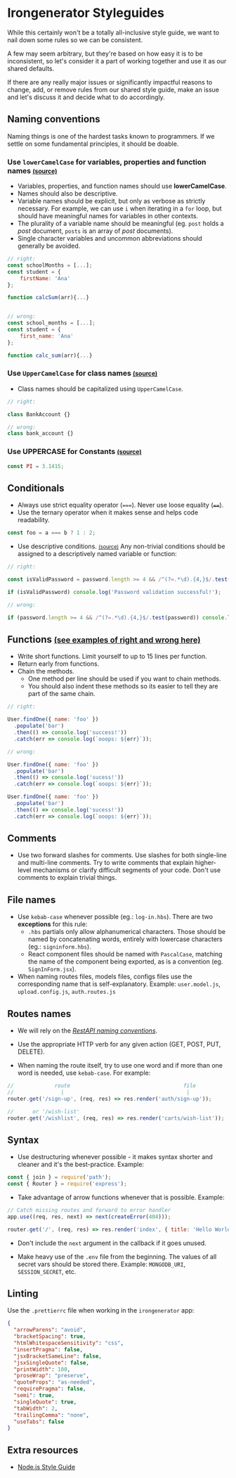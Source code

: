 # Irongenerator Styleguides

While this certainly won't be a totally all-inclusive style guide, we want to nail down some rules so we can be consistent.

A few may seem arbitrary, but they're based on how easy it is to be inconsistent, so let's consider it a part of working together and use it as our shared defaults.

If there are any really major issues or significantly impactful reasons to change, add, or remove rules from our shared style guide, make an issue and let's discuss it and decide what to do accordingly.

## Naming conventions

Naming things is one of the hardest tasks known to programmers. If we settle on some fundamental principles, it should be doable.

### Use `lowerCamelCase` for variables, properties and function names <small>[(source)](https://github.com/felixge/node-style-guide#use-lowercamelcase-for-variables-properties-and-function-names)</small>

- Variables, properties, and function names should use **lowerCamelCase**.
- Names should also be descriptive.
- Variable names should be explicit, but only as verbose as strictly necessary. For example, we can use `i` when iterating in a `for` loop, but should have meaningful names for variables in other contexts.
- The plurality of a variable name should be meaningful (eg. `post` holds a _post_ document, `posts` is an array of _post_ documents).
- Single character variables and uncommon abbreviations should generally be avoided.

```jsx
// right:
const schoolMonths = [...];
const student = {
    firstName: 'Ana'
};

function calcSum(arr){...}


// wrong:
const school_months = [...];
const student = {
    first_name: 'Ana'
};

function calc_sum(arr){...}
```

### Use `UpperCamelCase` for class names <small>[(source)](https://github.com/felixge/node-style-guide#use-uppercase-for-constants)</small>

- Class names should be capitalized using `UpperCamelCase`.

```jsx
// right:

class BankAccount {}

// wrong:
class bank_account {}
```

### Use UPPERCASE for Constants <small>[(source)](https://github.com/felixge/node-style-guide#use-uppercamelcase-for-class-names)</small>

```jsx
const PI = 3.1415;
```

## Conditionals

- Always use strict equality operator (`===`). Never use loose equality (~~`==`~~).
- Use the ternary operator when it makes sense and helps code readability.

```jsx
const foo = a === b ? 1 : 2;
```

- Use descriptive conditions. <small>[(source)](https://github.com/felixge/node-style-guide#use-descriptive-conditions)</small>
  Any non-trivial conditions should be assigned to a descriptively named variable or function:

```jsx
// right:

const isValidPassword = password.length >= 4 && /^(?=.*\d).{4,}$/.test(password);

if (isValidPassword) console.log('Password validation successful!');

// wrong:

if (password.length >= 4 && /^(?=.*\d).{4,}$/.test(password)) console.log('blah!');
```

## Functions <small>[(see examples of right and wrong here)](https://github.com/felixge/node-style-guide#functions-1)</small>

- Write short functions. Limit yourself to up to 15 lines per function.
- Return early from functions.
- Chain the methods.
  - One method per line should be used if you want to chain methods.
  - You should also indent these methods so its easier to tell they are part of the same chain.

```jsx
// right:

User.findOne({ name: 'foo' })
  .populate('bar')
  .then(() => console.log('success!'))
  .catch(err => console.log(`ooops: ${err}`));

// wrong:

User.findOne({ name: 'foo' })
  .populate('bar')
  .then(() => console.log('sucess!'))
  .catch(err => console.log(`ooops: ${err}`));

User.findOne({ name: 'foo' })
  .populate('bar')
  .then(() => console.log('sucess!'))
  .catch(err => console.log(`ooops: ${err}`));
```

## Comments

- Use two forward slashes for comments.
  Use slashes for both single-line and multi-line comments. Try to write comments that explain higher-level mechanisms or clarify difficult segments of your code. Don't use comments to explain trivial things.

## File names

- Use `kebab-case` whenever possible (eg.: `log-in.hbs`). There are two **exceptions** for this rule:
  - `.hbs` partials only allow alphanumerical characters. Those should be named by concatenating words, entirely with lowercase characters (eg.: `signinform.hbs`).
  - React component files should be named with `PascalCase`, matching the name of the component being exported, as is a convention (eg. `SignInForm.jsx`).
- When naming routes files, models files, configs files use the corresponding name that is self-explanatory. Example: `user.model.js`, `upload.config.js`, `auth.routes.js`

## Routes names

- We will rely on the _[RestAPI naming conventions](https://restfulapi.net/resource-naming)_.

- Use the appropriate HTTP verb for any given action (GET, POST, PUT, DELETE).

- When naming the route itself, try to use one word and if more than one word is needed, use `kebab-case`. For example:

```javascript
//             route                                    file
//               |                                       |
router.get('/sign-up', (req, res) => res.render('auth/sign-up'));

//      or '/wish-list'
router.get('/wishlist', (req, res) => res.render('carts/wish-list'));
```

## Syntax

- Use destructuring whenever possible - it makes syntax shorter and cleaner and it's the best-practice. Example:

```jsx
const { join } = require('path');
const { Router } = require('express');
```

- Take advantage of arrow functions whenever that is possible. Example:

```jsx
// Catch missing routes and forward to error handler
app.use((req, res, next) => next(createError(404)));

router.get('/', (req, res) => res.render('index', { title: 'Hello World!' }));
```

- Don't include the `next` argument in the callback if it goes unused.

- Make heavy use of the `.env` file from the beginning. The values of all secret vars should be stored there. Example: `MONGODB_URI`, `SESSION_SECRET`, etc.

## Linting

Use the `.prettierrc` file when working in the `irongenerator` app:

```json
{
  "arrowParens": "avoid",
  "bracketSpacing": true,
  "htmlWhitespaceSensitivity": "css",
  "insertPragma": false,
  "jsxBracketSameLine": false,
  "jsxSingleQuote": false,
  "printWidth": 100,
  "proseWrap": "preserve",
  "quoteProps": "as-needed",
  "requirePragma": false,
  "semi": true,
  "singleQuote": true,
  "tabWidth": 2,
  "trailingComma": "none",
  "useTabs": false
}
```

## Extra resources

- [Node.js Style Guide](https://github.com/felixge/node-style-guide)
